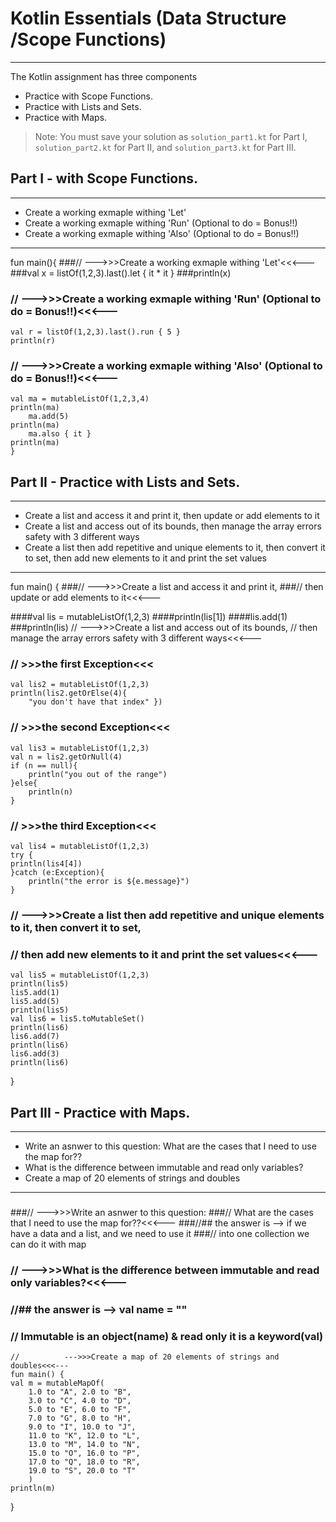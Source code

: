 # Kotlin Essentials (Data Structure /Scope Functions)
---
The Kotlin assignment has three components
- Practice with Scope Functions.
- Practice with Lists and Sets.
- Practice with Maps.

> Note: You must save your solution as `solution_part1.kt` for Part I, `solution_part2.kt` for Part II, and `solution_part3.kt` for Part III.

## Part I - with Scope Functions.
---
- Create a working exmaple withing 'Let'
- Create a working exmaple withing 'Run'  (Optional to do = Bonus!!)
- Create a working exmaple withing 'Also'  (Optional to do = Bonus!!)
- ---------------------------

fun main(){
###//          --->>>Create a working exmaple withing 'Let'<<<---
###val x = listOf(1,2,3).last().let { it * it }
###println(x)

###    //          --->>>Create a working exmaple withing 'Run' (Optional to do = Bonus!!)<<<---
    val r = listOf(1,2,3).last().run { 5 }
    println(r)

###    //          --->>>Create a working exmaple withing 'Also' (Optional to do = Bonus!!)<<<---
    val ma = mutableListOf(1,2,3,4)
    println(ma)
        ma.add(5)
    println(ma)
        ma.also { it }
    println(ma)
    }

## Part II - Practice with Lists and Sets.
---
- Create a list and access it and print it, then update or add elements to it
- Create a list and access out of its bounds, then manage the array errors safety with 3 different ways
- Create a list then add repetitive and unique elements to it, then convert it to set, then add new elements to it and print the set values
-------------------------------------------
fun main() {
###//          --->>>Create a list and access it and print it,
###//          then update or add elements to it<<<---

####val lis = mutableListOf(1,2,3)
####println(lis[1])
####lis.add(1)
###println(lis)
    //          --->>>Create a list and access out of its bounds,
    //          then manage the array errors safety with 3 different ways<<<---
###    //  >>>the first Exception<<<
    val lis2 = mutableListOf(1,2,3)
    println(lis2.getOrElse(4){
        "you don't have that index" })
###    //          >>>the second Exception<<<
    val lis3 = mutableListOf(1,2,3)
    val n = lis2.getOrNull(4)
    if (n == null){
        println("you out of the range")
    }else{
        println(n)
    }
###    //  >>>the third Exception<<<
    val lis4 = mutableListOf(1,2,3)
    try {
    println(lis4[4])
    }catch (e:Exception){
        println("the error is ${e.message}")
    }

###    //          --->>>Create a list then add repetitive and unique elements to it, then convert it to set,
###    //          then add new elements to it and print the set values<<<---
    val lis5 = mutableListOf(1,2,3)
    println(lis5)
    lis5.add(1)
    lis5.add(5)
    println(lis5)
    val lis6 = lis5.toMutableSet()
    println(lis6)
    lis6.add(7)
    println(lis6)
    lis6.add(3)
    println(lis6)
}

## Part III - Practice with Maps.
---
- Write an asnwer to this question: What are the cases that I need to use the map for??
- What is the difference between immutable and read only variables?
- Create a map of 20 elements of strings and doubles
- ----------------------------------------------------------
###
###//          --->>>Write an asnwer to this question:
###//          What are the cases that I need to use the map for??<<<---
###//## the answer is --> if we have a data and a list, and we need to use it
###// into one collection we can do it with map

###    //          --->>>What is the difference between immutable and read only variables?<<<---
###    //## the answer is --> val name = ""
###    // Immutable is an object(name)  & read only it is a keyword(val) 

    //          --->>>Create a map of 20 elements of strings and doubles<<<---
    fun main() {
    val m = mutableMapOf(
        1.0 to "A", 2.0 to "B",
        3.0 to "C", 4.0 to "D",
        5.0 to "E", 6.0 to "F",
        7.0 to "G", 8.0 to "H",
        9.0 to "I", 10.0 to "J",
        11.0 to "K", 12.0 to "L",
        13.0 to "M", 14.0 to "N",
        15.0 to "O", 16.0 to "P",
        17.0 to "Q", 18.0 to "R",
        19.0 to "S", 20.0 to "T"
        )
    println(m)
}
